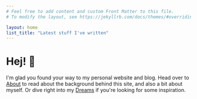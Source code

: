 ```yaml
---
# Feel free to add content and custom Front Matter to this file.
# To modify the layout, see https://jekyllrb.com/docs/themes/#overriding-theme-defaults

layout: home
list_title: "Latest stuff I've written"
---
```


# Hej! 👋

I'm glad you found your way to my personal website and blog. Head over to [About](/about) to read about the background behind this site, and also a bit about myself.
Or dive right into my [Dreams](/dreams) if you're looking for some inspiration.
